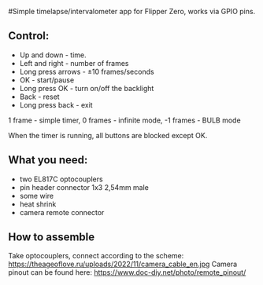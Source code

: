 #Simple timelapse/intervalometer app for Flipper Zero, works via GPIO pins.

## Control:
 - Up and down - time. 
 - Left and right - number of frames 
 - Long press arrows - ±10 frames/seconds 
 - OK - start/pause 
 - Long press OK - turn on/off the backlight 
 - Back - reset 
 - Long press back - exit

1 frame - simple timer, 0 frames - infinite mode, -1 frames - BULB mode

When the timer is running, all buttons are blocked except OK.

## What you need:
  - two EL817C optocouplers
  - pin header connector 1x3 2,54mm male
  - some wire
  - heat shrink
  - camera remote connector
  
## How to assemble
Take optocouplers, connect according to the scheme: https://theageoflove.ru/uploads/2022/11/camera_cable_en.jpg
Camera pinout can be found here: https://www.doc-diy.net/photo/remote_pinout/